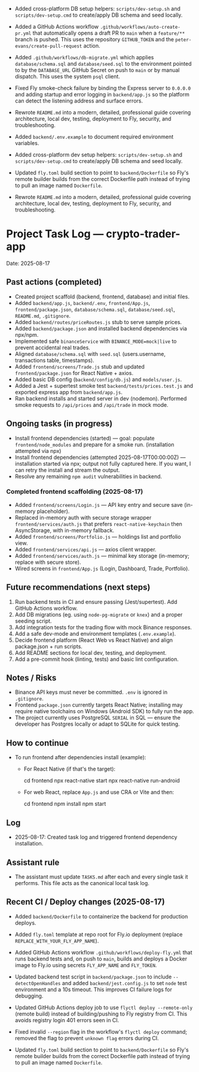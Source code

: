 - Added cross-platform DB setup helpers: `scripts/dev-setup.sh` and `scripts/dev-setup.cmd` to create/apply DB schema and seed locally.

- Added a GitHub Actions workflow `.github/workflows/auto-create-pr.yml` that automatically opens a draft PR to `main` when a `feature/**` branch is pushed. This uses the repository `GITHUB_TOKEN` and the `peter-evans/create-pull-request` action.

- Added `.github/workflows/db-migrate.yml` which applies `database/schema.sql` and `database/seed.sql` to the environment pointed to by the `DATABASE_URL` GitHub Secret on push to `main` or by manual dispatch. This uses the system `psql` client.

- Fixed Fly smoke-check failure by binding the Express server to `0.0.0.0` and adding startup and error logging in `backend/app.js` so the platform can detect the listening address and surface errors.
- Rewrote `README.md` into a modern, detailed, professional guide covering architecture, local dev, testing, deployment to Fly, security, and troubleshooting.

- Added `backend/.env.example` to document required environment variables.
- Added cross-platform dev setup helpers: `scripts/dev-setup.sh` and `scripts/dev-setup.cmd` to create/apply DB schema and seed locally.
- Updated `fly.toml` build section to point to `backend/Dockerfile` so Fly's remote builder builds from the correct Dockerfile path instead of trying to pull an image named `Dockerfile`.

- Rewrote `README.md` into a modern, detailed, professional guide covering architecture, local dev, testing, deployment to Fly, security, and troubleshooting.
# Project Task Log — crypto-trader-app

Date: 2025-08-17

## Past actions (completed)
- Created project scaffold (backend, frontend, database) and initial files.
- Added `backend/app.js`, `backend/.env`, `frontend/App.js`, `frontend/package.json`, `database/schema.sql`, `database/seed.sql`, `README.md`, `.gitignore`.
- Added `backend/routes/priceRoutes.js` stub to serve sample prices.
- Added `backend/package.json` and installed backend dependencies via npx/npm.
- Implemented safe `binanceService` with `BINANCE_MODE=mock|live` to prevent accidental real trades.
- Aligned `database/schema.sql` with `seed.sql` (users.username, transactions table, timestamps).
- Added `frontend/screens/Trade.js` stub and updated `frontend/package.json` for React Native + axios.
- Added basic DB config (`backend/config/db.js`) and `models/user.js`.
- Added a Jest + supertest smoke test `backend/tests/prices.test.js` and exported express app from `backend/app.js`.
- Ran backend installs and started server in dev (nodemon). Performed smoke requests to `/api/prices` and `/api/trade` in mock mode.

## Ongoing tasks (in progress)
- Install frontend dependencies (started) — goal: populate `frontend/node_modules` and prepare for a smoke run. (installation attempted via npx)
 - Install frontend dependencies (attempted 2025-08-17T00:00:00Z) — installation started via npx; output not fully captured here. If you want, I can retry the install and stream the output.
- Resolve any remaining `npm audit` vulnerabilities in backend.

### Completed frontend scaffolding (2025-08-17)
- Added `frontend/screens/Login.js` — API key entry and secure save (in-memory placeholder).
- Replaced in-memory auth with secure storage wrapper `frontend/services/auth.js` that prefers `react-native-keychain` then AsyncStorage, with in-memory fallback.
- Added `frontend/screens/Portfolio.js` — holdings list and portfolio view.
- Added `frontend/services/api.js` — axios client wrapper.
- Added `frontend/services/auth.js` — minimal key storage (in-memory; replace with secure store).
- Wired screens in `frontend/App.js` (Login, Dashboard, Trade, Portfolio).

## Future recommendations (next steps)
1. Run backend tests in CI and ensure passing (Jest/supertest). Add GitHub Actions workflow.
2. Add DB migrations (eg. using `node-pg-migrate` or `knex`) and a proper seeding script.
3. Add integration tests for the trading flow with mock Binance responses.
4. Add a safe dev-mode and environment templates (`.env.example`).
5. Decide frontend platform (React Web vs React Native) and align package.json + run scripts.
6. Add README sections for local dev, testing, and deployment.
7. Add a pre-commit hook (linting, tests) and basic lint configuration.

## Notes / Risks
- Binance API keys must never be committed. `.env` is ignored in `.gitignore`.
- Frontend `package.json` currently targets React Native; installing may require native toolchains on Windows (Android SDK) to fully run the app.
- The project currently uses PostgreSQL `SERIAL` in SQL — ensure the developer has Postgres locally or adapt to SQLite for quick testing.

## How to continue
- To run frontend after dependencies install (example):

  - For React Native (if that's the target):

    cd frontend
    npx react-native start
    npx react-native run-android

  - For web React, replace `App.js` and use CRA or Vite and then:

    cd frontend
    npm install
    npm start


## Log
- 2025-08-17: Created task log and triggered frontend dependency installation.

## Assistant rule
- The assistant must update `TASKS.md` after each and every single task it performs. This file acts as the canonical local task log.


## Recent CI / Deploy changes (2025-08-17)
- Added `backend/Dockerfile` to containerize the backend for production deploys.
- Added `fly.toml` template at repo root for Fly.io deployment (replace `REPLACE_WITH_YOUR_FLY_APP_NAME`).
- Added GitHub Actions workflow `.github/workflows/deploy-fly.yml` that runs backend tests and, on push to `main`, builds and deploys a Docker image to Fly.io using secrets `FLY_APP_NAME` and `FLY_TOKEN`.

- Updated backend test script in `backend/package.json` to include `--detectOpenHandles` and added `backend/jest.config.js` to set `node` test environment and a 10s timeout. This improves CI failure logs for debugging.

- Updated GitHub Actions deploy job to use `flyctl deploy --remote-only` (remote build) instead of building/pushing to Fly registry from CI. This avoids registry login 401 errors seen in CI.

- Fixed invalid `--region` flag in the workflow's `flyctl deploy` command; removed the flag to prevent `unknown flag` errors during CI.

- Updated `fly.toml` build section to point to `backend/Dockerfile` so Fly's remote builder builds from the correct Dockerfile path instead of trying to pull an image named `Dockerfile`.

